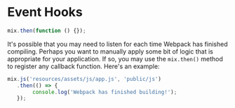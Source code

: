 # Event Hooks

```js
mix.then(function () {});
```

It's possible that you may need to listen for each time Webpack has finished compiling. Perhaps you want to manually apply some bit of logic that is appropriate for your application. If so, you may use the `mix.then()` method to register any callback function. Here's an example:

```js
mix.js('resources/assets/js/app.js', 'public/js')
   .then(() => {
        console.log('Webpack has finished building!');
   });
```
